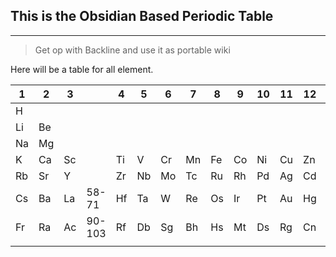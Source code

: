 ## This is the Obsidian Based Periodic Table
---
> Get op with Backline and use it as portable wiki

Here will be a table for all element.


| 1 | 2 | 3 |      | 4 | 5 | 6 | 7 | 8 | 9 |10 |11 |12 |13 |14 |15 |16 |17 |18 | 
|---|---|---|------|---|---|---|---|---|---|---|---|---|---|---|---|---|---|---| 
|H  |   |   |      |   |   |   |   |   |   |   |   |   |   |   |   |   |   |He |
|Li |Be |   |      |   |   |   |   |   |   |   |   |   |B  |C  |N  |O  |F  |Ne |
|Na |Mg |   |      |   |   |   |   |   |   |   |   |   |Al |Si |P  |S  |Cl |Ar |
|K  |Ca |Sc |      |Ti |V  |Cr |Mn |Fe |Co |Ni |Cu |Zn |Ga |Ge |As |Se |Br |Kr |
|Rb |Sr |Y  |      |Zr |Nb |Mo |Tc |Ru |Rh |Pd |Ag |Cd |In |Sn |Sb |Te |I  |Xe |
|Cs |Ba |La |58-71 |Hf |Ta |W  |Re |Os |Ir |Pt |Au |Hg |Ti |Pb |Bi |Po |At |Rn |
|Fr |Ra |Ac |90-103|Rf |Db |Sg |Bh |Hs |Mt |Ds |Rg |Cn |Nh |Fl |Mc |Lv |Ts |Og |
|   |   |   |